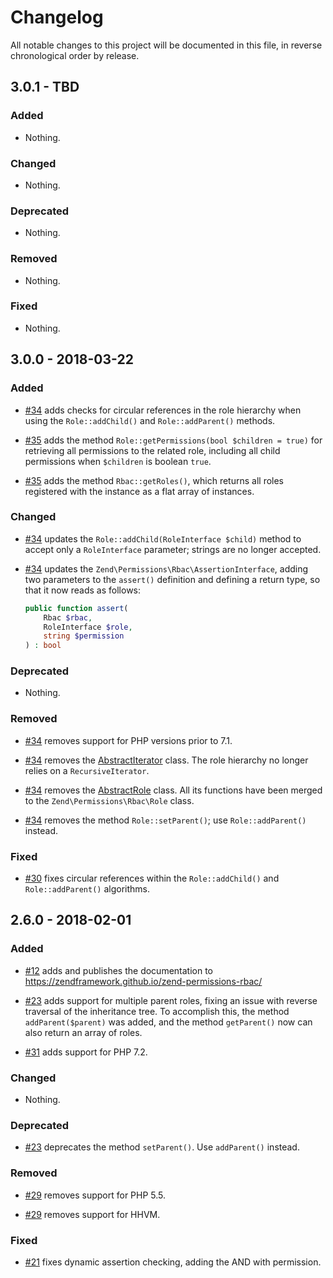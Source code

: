 # Changelog

All notable changes to this project will be documented in this file, in reverse chronological order by release.

## 3.0.1 - TBD

### Added

- Nothing.

### Changed

- Nothing.

### Deprecated

- Nothing.

### Removed

- Nothing.

### Fixed

- Nothing.

## 3.0.0 - 2018-03-22

### Added

- [#34](https://github.com/zendframework/zend-permissions-rbac/pull/34) adds
  checks for circular references in the role hierarchy when using the
  `Role::addChild()` and `Role::addParent()` methods.

- [#35](https://github.com/zendframework/zend-permissions-rbac/pull/35) adds
  the method `Role::getPermissions(bool $children = true)` for retrieving all
  permissions to the related role, including all child permissions when
  `$children` is boolean `true`.

- [#35](https://github.com/zendframework/zend-permissions-rbac/pull/35) adds
  the method `Rbac::getRoles()`, which returns all roles registered with the
  instance as a flat array of instances.

### Changed

- [#34](https://github.com/zendframework/zend-permissions-rbac/pull/34) updates
  the `Role::addChild(RoleInterface $child)` method to accept only a `RoleInterface` parameter;
  strings are no longer accepted.

- [#34](https://github.com/zendframework/zend-permissions-rbac/pull/34) updates
  the `Zend\Permissions\Rbac\AssertionInterface`, adding two parameters to the
  `assert()` definition and defining a return type, so that it now reads as
  follows:

  ```php
  public function assert(
      Rbac $rbac,
      RoleInterface $role,
      string $permission
  ) : bool
  ```

### Deprecated

- Nothing.

### Removed

- [#34](https://github.com/zendframework/zend-permissions-rbac/pull/34) removes
  support for PHP versions prior to 7.1.

- [#34](https://github.com/zendframework/zend-permissions-rbac/pull/34) removes
  the [AbstractIterator](https://github.com/zendframework/zend-permissions-rbac/blob/release-2.6.0/src/AbstractIterator.php)
  class. The role hierarchy no longer relies on a `RecursiveIterator`.

- [#34](https://github.com/zendframework/zend-permissions-rbac/pull/34) removes
  the [AbstractRole](https://github.com/zendframework/zend-permissions-rbac/blob/release-2.6.0/src/AbstractRole.php)
  class. All its functions have been merged to the `Zend\Permissions\Rbac\Role`
  class.

- [#34](https://github.com/zendframework/zend-permissions-rbac/pull/34) removes
  the method `Role::setParent()`; use `Role::addParent()` instead.

### Fixed

- [#30](https://github.com/zendframework/zend-permissions-rbac/issues/30) fixes
  circular references within the `Role::addChild()` and `Role::addParent()`
  algorithms.

## 2.6.0 - 2018-02-01

### Added

- [#12](https://github.com/zendframework/zend-permissions-rbac/pull/12) adds
  and publishes the documentation to https://zendframework.github.io/zend-permissions-rbac/

- [#23](https://github.com/zendframework/zend-permissions-rbac/pull/23) adds
  support for multiple parent roles, fixing an issue with reverse traversal of
  the inheritance tree. To accomplish this, the method `addParent($parent)` was
  added, and the method `getParent()` now can also return an array of roles.

- [#31](https://github.com/zendframework/zend-permissions-rbac/pull/31) adds
  support for PHP 7.2.

### Changed

- Nothing.

### Deprecated

- [#23](https://github.com/zendframework/zend-permissions-rbac/pull/23)
  deprecates the method `setParent()`. Use `addParent()` instead.

### Removed

- [#29](https://github.com/zendframework/zend-permissions-rbac/pull/29) removes
  support for PHP 5.5.

- [#29](https://github.com/zendframework/zend-permissions-rbac/pull/29) removes
  support for HHVM.

### Fixed

- [#21](https://github.com/zendframework/zend-permissions-rbac/pull/21) fixes
  dynamic assertion checking, adding the AND with permission.
